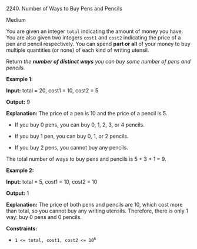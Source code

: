 2240\. Number of Ways to Buy Pens and Pencils

Medium

You are given an integer `total` indicating the amount of money you have. You are also given two integers `cost1` and `cost2` indicating the price of a pen and pencil respectively. You can spend **part or all** of your money to buy multiple quantities (or none) of each kind of writing utensil.

Return _the **number of distinct ways** you can buy some number of pens and pencils._

**Example 1:**

**Input:** total = 20, cost1 = 10, cost2 = 5

**Output:** 9

**Explanation:** The price of a pen is 10 and the price of a pencil is 5. 

- If you buy 0 pens, you can buy 0, 1, 2, 3, or 4 pencils. 

- If you buy 1 pen, you can buy 0, 1, or 2 pencils. 

- If you buy 2 pens, you cannot buy any pencils. 
  
The total number of ways to buy pens and pencils is 5 + 3 + 1 = 9.

**Example 2:**

**Input:** total = 5, cost1 = 10, cost2 = 10

**Output:** 1

**Explanation:** The price of both pens and pencils are 10, which cost more than total, so you cannot buy any writing utensils. Therefore, there is only 1 way: buy 0 pens and 0 pencils.

**Constraints:**

*   <code>1 <= total, cost1, cost2 <= 10<sup>6</sup></code>